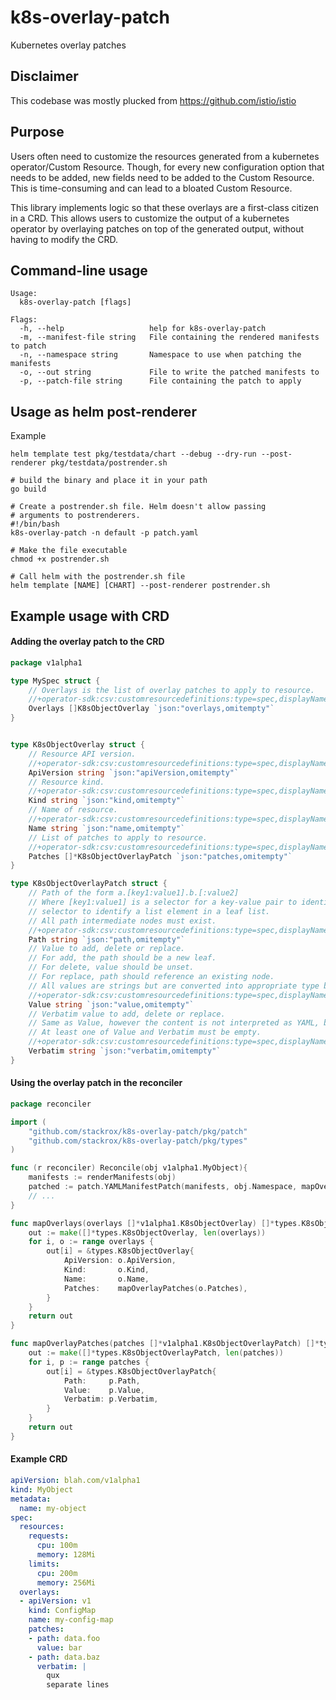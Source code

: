 # k8s-overlay-patch
Kubernetes overlay patches

## Disclaimer
This codebase was mostly plucked from https://github.com/istio/istio

## Purpose
Users often need to customize the resources generated from a kubernetes operator/Custom Resource. Though, for every new
configuration option that needs to be added, new fields need to be added to the Custom Resource. 
This is time-consuming and can lead to a bloated Custom Resource. 

This library implements logic so that these overlays are a first-class citizen in a CRD. This allows
users to customize the output of a kubernetes operator by overlaying patches on top of the generated output, without
having to modify the CRD.

## Command-line usage

```
Usage:
  k8s-overlay-patch [flags]

Flags:
  -h, --help                   help for k8s-overlay-patch
  -m, --manifest-file string   File containing the rendered manifests to patch
  -n, --namespace string       Namespace to use when patching the manifests
  -o, --out string             File to write the patched manifests to
  -p, --patch-file string      File containing the patch to apply
```


## Usage as helm post-renderer

Example

```
helm template test pkg/testdata/chart --debug --dry-run --post-renderer pkg/testdata/postrender.sh
```

```
# build the binary and place it in your path
go build

# Create a postrender.sh file. Helm doesn't allow passing
# arguments to postrenderers.
#!/bin/bash
k8s-overlay-patch -n default -p patch.yaml

# Make the file executable
chmod +x postrender.sh

# Call helm with the postrender.sh file
helm template [NAME] [CHART] --post-renderer postrender.sh

```

## Example usage with CRD

#### Adding the overlay patch to the CRD
```go
package v1alpha1

type MySpec struct {
	// Overlays is the list of overlay patches to apply to resource.
	//+operator-sdk:csv:customresourcedefinitions:type=spec,displayName="Patches",order=4
	Overlays []K8sObjectOverlay `json:"overlays,omitempty"`
}


type K8sObjectOverlay struct {
	// Resource API version.
	//+operator-sdk:csv:customresourcedefinitions:type=spec,displayName="API Version",order=1
	ApiVersion string `json:"apiVersion,omitempty"`
	// Resource kind.
	//+operator-sdk:csv:customresourcedefinitions:type=spec,displayName="Kind",order=2
	Kind string `json:"kind,omitempty"`
	// Name of resource.
	//+operator-sdk:csv:customresourcedefinitions:type=spec,displayName="Name",order=3
	Name string `json:"name,omitempty"`
	// List of patches to apply to resource.
	//+operator-sdk:csv:customresourcedefinitions:type=spec,displayName="Patches",order=4
	Patches []*K8sObjectOverlayPatch `json:"patches,omitempty"`
}

type K8sObjectOverlayPatch struct {
	// Path of the form a.[key1:value1].b.[:value2]
	// Where [key1:value1] is a selector for a key-value pair to identify a list element and [:value] is a value
	// selector to identify a list element in a leaf list.
	// All path intermediate nodes must exist.
	//+operator-sdk:csv:customresourcedefinitions:type=spec,displayName="Path",order=1
	Path string `json:"path,omitempty"`
	// Value to add, delete or replace.
	// For add, the path should be a new leaf.
	// For delete, value should be unset.
	// For replace, path should reference an existing node.
	// All values are strings but are converted into appropriate type based on schema.
	//+operator-sdk:csv:customresourcedefinitions:type=spec,displayName="Value",order=2
	Value string `json:"value,omitempty"`
	// Verbatim value to add, delete or replace.
	// Same as Value, however the content is not interpreted as YAML, but treated as literal string instead.
	// At least one of Value and Verbatim must be empty.
	//+operator-sdk:csv:customresourcedefinitions:type=spec,displayName="Verbatim",order=3
	Verbatim string `json:"verbatim,omitempty"`
}

```


#### Using the overlay patch in the reconciler
```go
package reconciler

import (
	"github.com/stackrox/k8s-overlay-patch/pkg/patch"
	"github.com/stackrox/k8s-overlay-patch/pkg/types"
)

func (r reconciler) Reconcile(obj v1alpha1.MyObject){
	manifests := renderManifests(obj)
	patched := patch.YAMLManifestPatch(manifests, obj.Namespace, mapOverlays(obj.Spec.Overlays))
	// ...
}

func mapOverlays(overlays []*v1alpha1.K8sObjectOverlay) []*types.K8sObjectOverlay {
	out := make([]*types.K8sObjectOverlay, len(overlays))
	for i, o := range overlays {
		out[i] = &types.K8sObjectOverlay{
			ApiVersion: o.ApiVersion,
			Kind:       o.Kind,
			Name:       o.Name,
			Patches:    mapOverlayPatches(o.Patches),
		}
	}
	return out
}

func mapOverlayPatches(patches []*v1alpha1.K8sObjectOverlayPatch) []*types.K8sObjectOverlayPatch {
	out := make([]*types.K8sObjectOverlayPatch, len(patches))
	for i, p := range patches {
		out[i] = &types.K8sObjectOverlayPatch{
			Path:     p.Path,
			Value:    p.Value,
			Verbatim: p.Verbatim,
		}
	}
	return out
}


```

#### Example CRD
```yaml
apiVersion: blah.com/v1alpha1
kind: MyObject
metadata:
  name: my-object
spec:
  resources:
    requests:
      cpu: 100m
      memory: 128Mi
    limits:
      cpu: 200m
      memory: 256Mi        
  overlays:
  - apiVersion: v1
    kind: ConfigMap
    name: my-config-map
    patches:
    - path: data.foo
      value: bar
    - path: data.baz
      verbatim: |
        qux
        separate lines
```